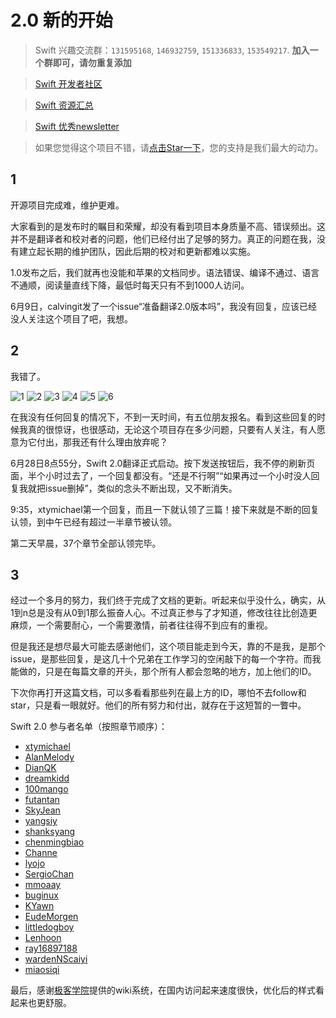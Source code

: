 # 2.0 新的开始

> Swift 兴趣交流群：`131595168`, `146932759`, `151336833`, `153549217`. **加入一个群即可，请勿重复添加**

> <a target='_blank' href="http://swiftist.org">Swift 开发者社区</a>

> <a target='_blank' href="https://github.com/ipader/SwiftGuide">Swift 资源汇总</a>

> <a target='_blank' href="http://swiftsandbox.io">Swift 优秀newsletter</a>

<!-- -->
> 如果您觉得这个项目不错，请<a target='_blank' href="https://github.com/numbbbbb/the-swift-programming-language-in-chinese">点击Star一下</a>，您的支持是我们最大的动力。

## 1

开源项目完成难，维护更难。

大家看到的是发布时的瞩目和荣耀，却没有看到项目本身质量不高、错误频出。这并不是翻译者和校对者的问题，他们已经付出了足够的努力。真正的问题在我，没有建立起长期的维护团队，因此后期的校对和更新都难以实施。

1.0发布之后，我们就再也没能和苹果的文档同步。语法错误、编译不通过、语言不通顺，阅读量直线下降，最低时每天只有不到1000人访问。

6月9日，calvingit发了一个issue“准备翻译2.0版本吗”，我没有回复，应该已经没人关注这个项目了吧，我想。

## 2

我错了。

![1](https://cloud.githubusercontent.com/assets/1472352/10558349/74eb84de-74fe-11e5-99d2-155dfacff068.png)
![2](https://cloud.githubusercontent.com/assets/1472352/10558351/79101476-74fe-11e5-82d5-feb815d0b86b.png)
![3](https://cloud.githubusercontent.com/assets/1472352/10558353/7c983272-74fe-11e5-8397-97c5176261ca.png)
![4](https://cloud.githubusercontent.com/assets/1472352/10558354/7cd63ae0-74fe-11e5-9b9d-1d7ec6516319.png)
![5](https://cloud.githubusercontent.com/assets/1472352/10558358/7fe50914-74fe-11e5-9b2b-a7b9129ea638.png)
![6](https://cloud.githubusercontent.com/assets/1472352/10558360/83a8b064-74fe-11e5-9c2f-2e79d3309f62.png)


在我没有任何回复的情况下，不到一天时间，有五位朋友报名。看到这些回复的时候我真的很惊讶，也很感动，无论这个项目存在多少问题，只要有人关注，有人愿意为它付出，那我还有什么理由放弃呢？

6月28日8点55分，Swift 2.0翻译正式启动。按下发送按钮后，我不停的刷新页面，半个小时过去了，一个回复都没有。“还是不行啊”“如果再过一个小时没人回复我就把issue删掉”，类似的念头不断出现，又不断消失。

9:35，xtymichael第一个回复，而且一下就认领了三篇！接下来就是不断的回复认领，到中午已经有超过一半章节被认领。

第二天早晨，37个章节全部认领完毕。

## 3

经过一个多月的努力，我们终于完成了文档的更新。听起来似乎没什么，确实，从1到n总是没有从0到1那么振奋人心。不过真正参与了才知道，修改往往比创造更麻烦，一个需要耐心，一个需要激情，前者往往得不到应有的重视。

但是我还是想尽最大可能去感谢他们，这个项目能走到今天，靠的不是我，是那个issue，是那些回复，是这几十个兄弟在工作学习的空闲敲下的每一个字符。而我能做的，只是在每篇文章的开头，那个所有人都会忽略的地方，加上他们的ID。

下次你再打开这篇文档，可以多看看那些列在最上方的ID，哪怕不去follow和star，只是看一眼就好。他们的所有努力和付出，就存在于这短暂的一瞥中。

Swift 2.0 参与者名单（按照章节顺序）：
- [xtymichael](https://github.com/xtymichael)
- [AlanMelody](https://github.com/AlanMelody)
- [DianQK](https://github.com/DianQK)
- [dreamkidd](https://github.com/dreamkidd)
- [100mango](https://github.com/100mango)
- [futantan](https://github.com/futantan)
- [SkyJean](https://github.com/SkyJean)
- [yangsiy](https://github.com/yangsiy)
- [shanksyang](https://github.com/shanksyang)
- [chenmingbiao](https://github.com/chenmingbiao)
- [Channe](https://github.com/Channe)
- [lyojo](https://github.com/lyojo)
- [SergioChan](https://github.com/SergioChan)
- [mmoaay](https://github.com/mmoaay)
- [buginux](https://github.com/buginux)
- [KYawn](https://github.com/KYawn)
- [EudeMorgen](https://github.com/EudeMorgen)
- [littledogboy](https://github.com/littledogboy)
- [Lenhoon](https://github.com/Lenhoon)
- [ray16897188](https://github.com/ray16897188)
- [wardenNScaiyi](https://github.com/wardenNScaiyi)
- [miaosiqi](https://github.com/miaosiqi)

最后，感谢[极客学院](http://wiki.jikexueyuan.com)提供的wiki系统，在国内访问起来速度很快，优化后的样式看起来也更舒服。